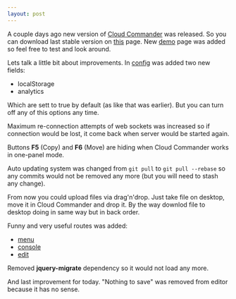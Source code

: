 ```yaml
---
layout: post
---
```


A couple days ago new version of [Cloud Commander](http://cloudcmd.io "Cloud Commander") was released. So you can download last stable version on [this](https://github.com/coderaiser/cloudcmd/releases/tag/v0.4.0 "v0.4.0") page. New [demo](http://io.cloudcmd.io "demo") page was added so feel free to test and look around.

Lets talk a little bit about improvements.
In [config](https://github.com/coderaiser/cloudcmd/blob/master/json/config.json#L4L5 "config") was added two new fields:

 -  localStorage
 - analytics

Which are sett to true by default (as like that was earlier). 
But you can turn off any of this options any time.

Maximum re-connection attempts of web sockets was increased so if connection would be lost, it come back when server would be started again.

Buttons **F5** (Copy) and **F6** (Move) are hiding when Cloud Commander works in one-panel mode.

Auto updating system was changed from
``` git pull ``` to ```git pull --rebase``` so any commits would not be removed any more (but you will need to stash any change).

From now you could upload files via drag'n'drop. Just take file on desktop, move it in Cloud Commander and drop it. By the way downlod file to desktop doing in same way but in back order.

Funny and very useful routes was added:

- [menu](http://io.cloudcmd.io#/menu "Menu")
- [console](http://io.cloudcmd.io#/console "Console")
- [edit](http://io.cloudcmd.io/fs/etc#/edit/passwd "Edit")

Removed **jquery-migrate** dependency so it would not load any more.

And last improvement for today. "Nothing to save" was removed from editor because it has no sense.